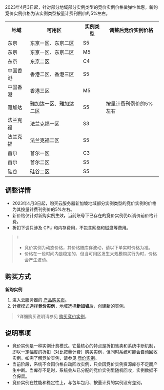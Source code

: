 2023年4月3日起，针对部分地域部分实例类型的竞价实例价格做弹性优惠，新购竞价实例价格为该实例类型按量计费刊例价的5%左右。


<table>
    <tr>
        <th>地域</th>
        <th>可用区</th>
        <th>实例类型</th>
        <th>调整后竞价实例价格</th>
    </tr>
    <tr>
        <td>东京</td>
        <td>东京一区、东京二区</td>
        <td>S5</td>
        <td rowspan="11">按量计费刊例价的5%左右</td>
    </tr>
    <tr>
        <td>东京</td>
        <td>东京一区、东京二区</td>
        <td>M5</td>
    </tr>
    <tr>
        <td>东京</td>
        <td>东京二区</td>
        <td>C4</td>
    </tr>
    <tr>
        <td>中国香港</td>
        <td>香港二区、香港三区</td>
        <td>S5</td>
    </tr>
    <tr>
        <td>中国香港</td>
        <td>香港三区</td>
        <td>M5</td>
    </tr>
    <tr>
        <td>雅加达</td>
        <td>雅加达一区、雅加达二区</td>
        <td>S5</td>
    </tr>
    <tr>
        <td>法兰克福</td>
        <td>法兰克福一区</td>
        <td>S3</td>
    </tr>
    <tr>
        <td>法兰克福</td>
        <td>法兰克福二区</td>
        <td>S5</td>
    </tr>
    <tr>
        <td>首尔</td>
        <td>首尔一区</td>
        <td>C3</td>
    </tr>
    <tr>
        <td>首尔</td>
        <td>首尔二区</td>
        <td>S5</td>
    </tr>
    <tr>
        <td>硅谷</td>
        <td>硅谷二区</td>
        <td>S5</td>
    </tr>
</table>

## 调整详情
- 2023年4月3日起，购买云服务器新加坡地域部分实例类型的竞价实例的价格 为其按量计费刊例价的5%左右。
- 新价格仅针对新购实例生效，当前账号下已存在的竞价实例仍以调价前价格计费。
- 折扣下调只涉及 CPU 和内存费用，不包含网络和磁盘等费用。

>!
>- 竞价实例为动态价格，其价格随库存波动，请以下单实时价格为准。
>- 价格在一段时间内是稳定的，但当可用区发生大规模购买行为时，价格会产生波动。


## 购买方式

**新购实例**
1. 进入云服务器的 [产品购买页](https://buy.cloud.tencent.com/cvm)。
2. 计费模式选择**竞价实例**，地域选择**新加坡**后，创建新的实例。
>?详细购买说明请参见 [购买竞价实例](https://cloud.tencent.com/document/product/213/506#.E7.AB.9E.E4.BB.B7.E5.AE.9E.E4.BE.8B)。



## 说明事项
- 竞价实例是一种实例计费模式。它最核心的特点是折扣售卖和系统中断机制，即以一定幅度的折扣（对比按量计费）购买实例，但同时系统可能会自动回收实例。如需了解竞价实例，请参见 [竞价实例](https://cloud.tencent.com/document/product/213/17816)。
- 当前阶段，系统不会因价格自动回收实例，只会因竞价实例资源库存不足而产生中断。当库存不足时，系统会从已分配的竞价实例里随机回收，实例数据不会保留。
- 竞价实例在性能和稳定性上，与包年包月、按量计费的实例没有差别。
